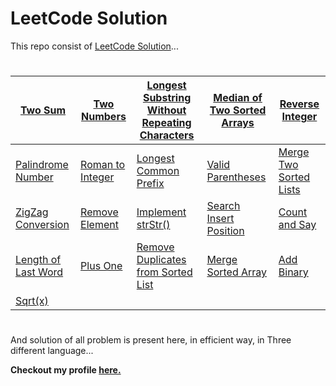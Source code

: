 
# LeetCode Solution #

This repo consist of [LeetCode Solution](https://leetcode.com/problemset/all/)...
#

| [Two Sum](https://github.com/DeWill404/LeetCode/blob/master/Solution/Two%20Sum.md) | [Two Numbers](https://github.com/DeWill404/LeetCode/blob/master/Solution/Two%20Numbers.md) | [Longest Substring Without Repeating Characters](https://github.com/DeWill404/LeetCode/blob/master/Solution/Longest%20Substring%20Without%20Repeating%20Characters.md) | [Median of Two Sorted Arrays](https://github.com/DeWill404/LeetCode/blob/master/Solution/Median%20of%20Two%20Sorted%20Arrays.md) | [Reverse Integer](https://github.com/DeWill404/LeetCode/blob/master/Solution/Reverse%20Integer.md) |
|-|-|-|-|-| 
| [Palindrome Number](https://github.com/DeWill404/LeetCode/blob/master/Solution/Palindrome%20Number.md) | [Roman to Integer](https://github.com/DeWill404/LeetCode/blob/master/Solution/Roman%20to%20Integer.md) | [Longest Common Prefix](https://github.com/DeWill404/LeetCode/blob/master/Solution/Longest%20Common%20Prefix.md) | [Valid Parentheses](https://github.com/DeWill404/LeetCode/blob/master/Solution/Valid%20Parentheses.md) | [Merge Two Sorted Lists](https://github.com/DeWill404/LeetCode/blob/master/Solution/Merge%20Two%20Sorted%20Lists.md) |
| [ZigZag Conversion](https://github.com/DeWill404/LeetCode/blob/master/Solution/ZigZag%20Conversion.md) | [Remove Element](https://github.com/DeWill404/LeetCode/blob/master/Solution/Remove%20Element.md) | [Implement strStr()](https://github.com/DeWill404/LeetCode/blob/master/Solution/Implement%20strStr().md) | [Search Insert Position](https://github.com/DeWill404/LeetCode/blob/master/Solution/Search%20Insert%20Position.md) | [Count and Say](https://github.com/DeWill404/LeetCode/blob/master/Solution/Count%20and%20Say.md) |
| [Length of Last Word](https://github.com/DeWill404/LeetCode/blob/master/Solution/Length%20of%20Last%20Word.md) | [Plus One](https://github.com/DeWill404/LeetCode/blob/master/Solution/Plus%20One.md) | [Remove Duplicates from Sorted List](https://github.com/DeWill404/LeetCode/blob/master/Solution/Remove%20Duplicates%20from%20Sorted%20List.md) | [Merge Sorted Array](https://github.com/DeWill404/LeetCode/blob/master/Solution/Merge%20Sorted%20Array.md) | [Add Binary](https://github.com/DeWill404/LeetCode/blob/master/Solution/Add%20Binary.md) |
| [Sqrt(x)](https://github.com/DeWill404/LeetCode/blob/master/Solution/Sqrt(x).md) |	


#
And solution of all problem is present here, in efficient way, in Three different language...

**Checkout my profile [here.](https://leetcode.com/dewill/)**
